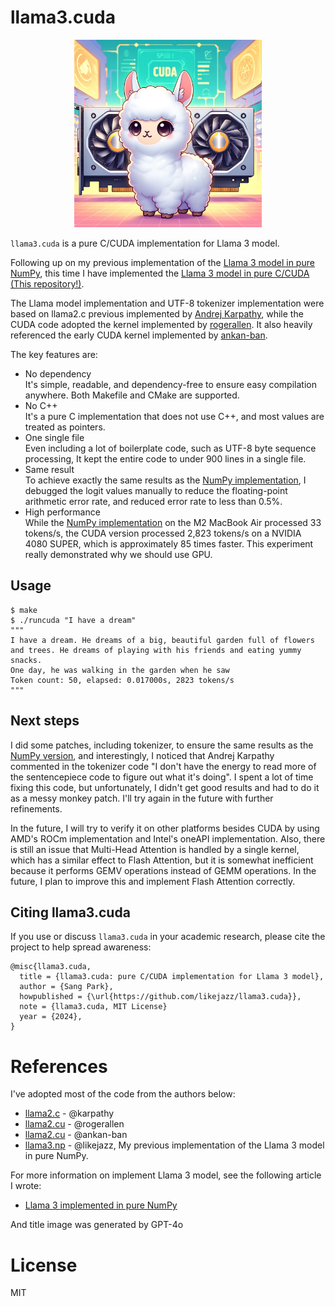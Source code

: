 # llama3.cuda

<p align="center">
  <img src="/assets/llama3.cuda.webp" width="300" alt="llama3.cuda">
</p>

`llama3.cuda` is a pure C/CUDA implementation for Llama 3 model.

Following up on my previous implementation of the [Llama 3 model in pure NumPy](https://github.com/likejazz/llama3.np), this time I have implemented the [Llama 3 model in pure C/CUDA (This repository!)](https://github.com/likejazz/llama3.cuda).

The Llama model implementation and UTF-8 tokenizer implementation were based on llama2.c previous implemented by [Andrej Karpathy](https://github.com/karpathy/llama2.c), while the CUDA code adopted the kernel implemented by [rogerallen](https://github.com/rogerallen/llama2.cu). It also heavily referenced the early CUDA kernel implemented by [ankan-ban](https://github.com/ankan-ban/llama2.cu).

The key features are:
- No dependency  
It's simple, readable, and dependency-free to ensure easy compilation anywhere. Both Makefile and CMake are supported.
- No C++  
It's a pure C implementation that does not use C++, and most values are treated as pointers.
- One single file  
Even including a lot of boilerplate code, such as UTF-8 byte sequence processing, It kept the entire code to under 900 lines in a single file.
- Same result  
To achieve exactly the same results as the [NumPy implementation](https://github.com/likejazz/llama3.np), I debugged the logit values manually to reduce the floating-point arithmetic error rate, and reduced error rate to less than 0.5%.
- High performance  
While the [NumPy implementation](https://github.com/likejazz/llama3.np) on the M2 MacBook Air processed 33 tokens/s, the CUDA version processed 2,823 tokens/s on a NVIDIA 4080 SUPER, which is approximately 85 times faster. This experiment really demonstrated why we should use GPU.

## Usage

```shell
$ make
$ ./runcuda "I have a dream"
"""
I have a dream. He dreams of a big, beautiful garden full of flowers and trees. He dreams of playing with his friends and eating yummy snacks.
One day, he was walking in the garden when he saw
Token count: 50, elapsed: 0.017000s, 2823 tokens/s
"""
```

## Next steps

I did some patches, including tokenizer, to ensure the same results as the [NumPy version](https://github.com/likejazz/llama3.np), and interestingly, I noticed that Andrej Karpathy commented in the tokenizer code "I don't have the energy to read more of the sentencepiece code to figure out what it's doing". I spent a lot of time fixing this code, but unfortunately, I didn't get good results and had to do it as a messy monkey patch. I'll try again in the future with further refinements.

In the future, I will try to verify it on other platforms besides CUDA by using AMD's ROCm implementation and Intel's oneAPI implementation. Also, there is still an issue that Multi-Head Attention is handled by a single kernel, which has a similar effect to Flash Attention, but it is somewhat inefficient because it performs GEMV operations instead of GEMM operations. In the future, I plan to improve this and implement Flash Attention correctly.

## Citing llama3.cuda

If you use or discuss `llama3.cuda` in your academic research, please cite the project to help spread awareness:

```
@misc{llama3.cuda,
  title = {llama3.cuda: pure C/CUDA implementation for Llama 3 model},
  author = {Sang Park}, 
  howpublished = {\url{https://github.com/likejazz/llama3.cuda}},
  note = {llama3.cuda, MIT License}
  year = {2024},
}
```

# References
I've adopted most of the code from the authors below:
- [llama2.c](https://github.com/karpathy/llama2.c) - @karpathy
- [llama2.cu](https://github.com/rogerallen/llama2.cu) - @rogerallen
- [llama2.cu](https://github.com/ankan-ban/llama2.cu) - @ankan-ban
- [llama3.np](https://github.com/likejazz/llama3.np) - @likejazz,
My previous implementation of the Llama 3 model in pure NumPy.

For more information on implement Llama 3 model, see the following article I wrote:
- [Llama 3 implemented in pure NumPy](https://docs.likejazz.com/llama3.np/)

And title image was generated by GPT-4o

# License
MIT
